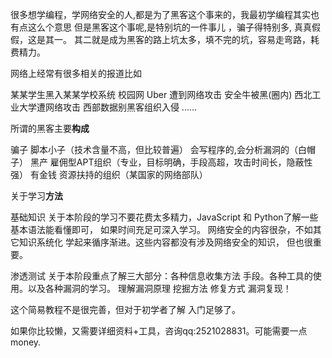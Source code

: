 很多想学编程，学网络安全的人,都是为了黑客这个事来的，我最初学编程其实也有点这么个意思
但是黑客这个事呢,是特别坑的一件事儿 ，骗子得特别多, 真真假假，这是其一。
其二就是成为黑客的路上坑太多，填不完的坑，容易走弯路，耗费精力。

网络上经常有很多相关的报道比如

某某学生黑入某某学校系统 校园网 
Uber 遭到网络攻击
安全牛被黑(圈内)
西北工业大学遭网络攻击
西部数据别黑客组织入侵
......

所谓的黑客主要**构成**

骗子
脚本小子（技术含量不高，但比较普遍）
会写程序的,会分析漏洞的（白帽子）
黑产
雇佣型APT组织（专业，目标明确，手段高超，攻击时间长，隐蔽性强）
有金钱 资源扶持的组织（某国家的网络部队）


关于学习**方法**

基础知识
				关于本阶段的学习不要花费太多精力，JavaScript 和 Python了解一些基本语法能看懂即可，
				如果时间充足可深入学习。
				网络安全的内容很杂，不如其它知识系统化 学起来循序渐进。这些内容都没有涉及网络安全的知识，
				但也很重要。

渗透测试
				关于本阶段重点了解三大部分：各种信息收集方法 手段。各种工具的使用。以及各种漏洞的学习。
				理解漏洞原理 挖掘方法 修复方式 漏洞复现！



这个简易教程不是很完善，但对于初学者了解 入门足够了。


如果你比较懒，又需要详细资料+工具，咨询qq:2521028831。可能需要一点money.







